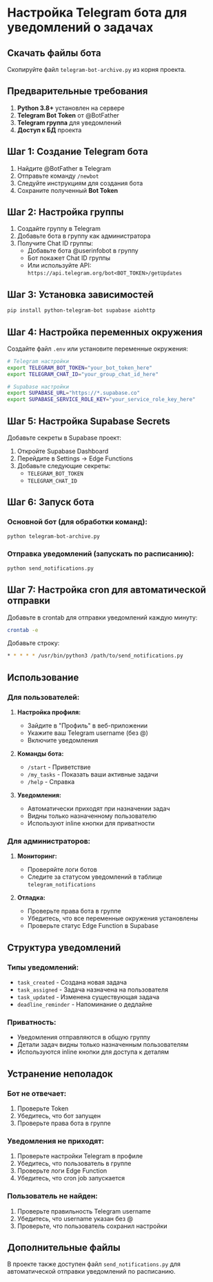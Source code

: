 
# Настройка Telegram бота для уведомлений о задачах

## Скачать файлы бота

Скопируйте файл `telegram-bot-archive.py` из корня проекта.

## Предварительные требования

1. **Python 3.8+** установлен на сервере
2. **Telegram Bot Token** от @BotFather
3. **Telegram группа** для уведомлений
4. **Доступ к БД** проекта

## Шаг 1: Создание Telegram бота

1. Найдите @BotFather в Telegram
2. Отправьте команду `/newbot`
3. Следуйте инструкциям для создания бота
4. Сохраните полученный **Bot Token**

## Шаг 2: Настройка группы

1. Создайте группу в Telegram
2. Добавьте бота в группу как администратора
3. Получите Chat ID группы:
   - Добавьте бота @userinfobot в группу
   - Бот покажет Chat ID группы
   - Или используйте API: `https://api.telegram.org/bot<BOT_TOKEN>/getUpdates`

## Шаг 3: Установка зависимостей

```bash
pip install python-telegram-bot supabase aiohttp
```

## Шаг 4: Настройка переменных окружения

Создайте файл `.env` или установите переменные окружения:

```bash
# Telegram настройки
export TELEGRAM_BOT_TOKEN="your_bot_token_here"
export TELEGRAM_CHAT_ID="your_group_chat_id_here"

# Supabase настройки  
export SUPABASE_URL="https://*.supabase.co"
export SUPABASE_SERVICE_ROLE_KEY="your_service_role_key_here"
```

## Шаг 5: Настройка Supabase Secrets

Добавьте секреты в Supabase проект:

1. Откройте Supabase Dashboard
2. Перейдите в Settings → Edge Functions
3. Добавьте следующие секреты:
   - `TELEGRAM_BOT_TOKEN`
   - `TELEGRAM_CHAT_ID`

## Шаг 6: Запуск бота

### Основной бот (для обработки команд):
```bash
python telegram-bot-archive.py
```

### Отправка уведомлений (запускать по расписанию):
```bash
python send_notifications.py
```

## Шаг 7: Настройка cron для автоматической отправки

Добавьте в crontab для отправки уведомлений каждую минуту:

```bash
crontab -e
```

Добавьте строку:
```bash
* * * * * /usr/bin/python3 /path/to/send_notifications.py
```

## Использование

### Для пользователей:

1. **Настройка профиля:**
   - Зайдите в "Профиль" в веб-приложении
   - Укажите ваш Telegram username (без @)
   - Включите уведомления

2. **Команды бота:**
   - `/start` - Приветствие
   - `/my_tasks` - Показать ваши активные задачи
   - `/help` - Справка

3. **Уведомления:**
   - Автоматически приходят при назначении задач
   - Видны только назначенному пользователю
   - Используют inline кнопки для приватности

### Для администраторов:

1. **Мониторинг:**
   - Проверяйте логи ботов
   - Следите за статусом уведомлений в таблице `telegram_notifications`

2. **Отладка:**
   - Проверьте права бота в группе
   - Убедитесь, что все переменные окружения установлены
   - Проверьте статус Edge Function в Supabase

## Структура уведомлений

### Типы уведомлений:
- `task_created` - Создана новая задача
- `task_assigned` - Задача назначена на пользователя  
- `task_updated` - Изменена существующая задача
- `deadline_reminder` - Напоминание о дедлайне

### Приватность:
- Уведомления отправляются в общую группу
- Детали задач видны только назначенным пользователям
- Используются inline кнопки для доступа к деталям

## Устранение неполадок

### Бот не отвечает:
1. Проверьте Token
2. Убедитесь, что бот запущен
3. Проверьте права бота в группе

### Уведомления не приходят:
1. Проверьте настройки Telegram в профиле
2. Убедитесь, что пользователь в группе
3. Проверьте логи Edge Function
4. Убедитесь, что cron job запускается

### Пользователь не найден:
1. Проверьте правильность Telegram username
2. Убедитесь, что username указан без @
3. Проверьте, что пользователь сохранил настройки

## Дополнительные файлы

В проекте также доступен файл `send_notifications.py` для автоматической отправки уведомлений по расписанию.

